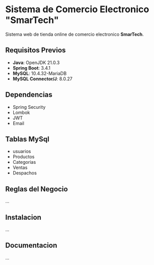 
# Sistema de Comercio Electronico "SmarTech"
Sistema web de tienda online de comercio electronico **SmarTech**.

## Requisitos Previos
- **Java**: OpenJDK 21.0.3
- **Spring Boot**: 3.4.1
- **MySQL**: 10.4.32-MariaDB
- **MySQL Connector/J**: 8.0.27

## Dependencias
- Spring Security
- Lombok
- JWT
- Email

## Tablas MySql
- usuarios
- Productos
- Categorias
- Ventas
- Despachos

## Reglas del Negocio
...

## Instalacion
...

## Documentacion
...
